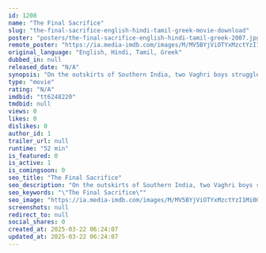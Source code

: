 ```yaml
---
id: 1208
name: "The Final Sacrifice"
slug: "the-final-sacrifice-english-hindi-tamil-greek-movie-download"
poster: "posters/the-final-sacrifice-english-hindi-tamil-greek-2007.jpg"
remote_poster: "https://ia.media-imdb.com/images/M/MV5BYjViOTYxMzctYzI1Mi00YzNhLWE1NDItNDIxNjM2ZDc3NzllL2ltYWdlL2ltYWdlXkEyXkFqcGdeQXVyNDE5MTU2MDE@._V1_SX300.jpg"
original_language: "English, Hindi, Tamil, Greek"
dubbed_in: null
released_date: "N/A"
synopsis: "On the outskirts of Southern India, two Vaghri boys struggle on their own, living as pariahs of society. Over a period of ten years, this story documents their gradual passage into maturity."
type: "movie"
rating: "N/A"
imdbid: "tt6248220"
tmdbid: null
views: 0
likes: 0
dislikes: 0
author_id: 1
trailer_url: null
runtime: "52 min"
is_featured: 0
is_active: 1
is_comingsoon: 0
seo_title: "The Final Sacrifice"
seo_description: "On the outskirts of Southern India, two Vaghri boys struggle on their own, living as pariahs of society. Over a period of ten years, this story documents their gradual passage into maturity."
seo_keywords: "\"The Final Sacrifice\""
seo_image: "https://ia.media-imdb.com/images/M/MV5BYjViOTYxMzctYzI1Mi00YzNhLWE1NDItNDIxNjM2ZDc3NzllL2ltYWdlL2ltYWdlXkEyXkFqcGdeQXVyNDE5MTU2MDE@._V1_SX300.jpg"
screenshots: null
redirect_to: null
social_shares: 0
created_at: 2025-03-22 06:24:07
updated_at: 2025-03-22 06:24:07
---
```


